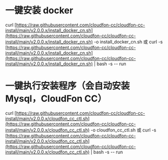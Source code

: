 # 一键安装 docker
curl [https://raw.githubusercontent.com/cloudfon-cc/cloudfon-cc-install/main/v2.0.0.x/install_docker_cn.sh](https://raw.githubusercontent.com/cloudfon-cc/cloudfon-cc-install/main/v2.0.0.x/install_docker_cn.sh)  -o  install_docker_cn.sh
或
curl -s [https://raw.githubusercontent.com/cloudfon-cc/cloudfon-cc-install/main/v2.0.0.x/install_docker_cn.sh](https://raw.githubusercontent.com/cloudfon-cc/cloudfon-cc-install/main/v2.0.0.x/install_docker_cn.sh) | bash -s -- run

# 一键执行安装程序（会自动安装Mysql，CloudFon CC）
curl [https://raw.githubusercontent.com/cloudfon-cc/cloudfon-cc-install/main/v2.0.0.x/cloudfon_cc_ctl.sh](https://raw.githubusercontent.com/cloudfon-cc/cloudfon-cc-install/main/v2.0.0.x/cloudfon_cc_ctl.sh)  -o   cloudfon_cc_ctl.sh 
或
curl -s [https://raw.githubusercontent.com/cloudfon-cc/cloudfon-cc-install/main/v2.0.0.x/cloudfon_cc_ctl.sh](https://raw.githubusercontent.com/cloudfon-cc/cloudfon-cc-install/main/v2.0.0.x/cloudfon_cc_ctl.sh) | bash -s -- run
